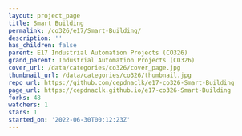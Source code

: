 ```yaml
---
layout: project_page
title: Smart Building
permalink: /co326/e17/Smart-Building/
description: ''
has_children: false
parent: E17 Industrial Automation Projects (CO326)
grand_parent: Industrial Automation Projects (CO326)
cover_url: /data/categories/co326/cover_page.jpg
thumbnail_url: /data/categories/co326/thumbnail.jpg
repo_url: https://github.com/cepdnaclk/e17-co326-Smart-Building
page_url: https://cepdnaclk.github.io/e17-co326-Smart-Building
forks: 48
watchers: 1
stars: 1
started_on: '2022-06-30T00:12:23Z'
---
```



